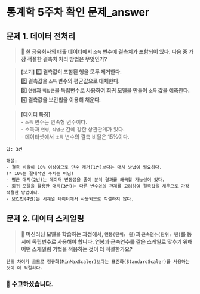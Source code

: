 # 통계학 5주차 확인 문제_answer

## 문제 1. 데이터 전처리

> **🧚 한 금융회사의 대출 데이터에서 `소득` 변수에 결측치가 포함되어 있다. 다음 중 가장 적절한 결측치 처리 방법은 무엇인가?**

> **[보기]
1️⃣ 결측값이 포함된 행을 모두 제거한다.  
2️⃣ 결측값을 `소득` 변수의 평균값으로 대체한다.  
3️⃣ `연령`과 `직업군`을 독립변수로 사용하여 회귀 모델을 만들어 `소득` 값을 예측한다.  
4️⃣ 결측값을 보간법을 이용해 채운다.**

> **[데이터 특징]**     
    - `소득` 변수는 연속형 변수이다.  
    - 소득과 `연령`, `직업군` 간에 강한 상관관계가 있다.  
    - 데이터셋에서 `소득` 변수의 결측 비율은 15%이다.

```
답: 3번

해설:
- 결측 비율이 10% 이상이므로 단순 제거(1번)보다는 대치 방법이 필요하다.
(* 10%는 절대적인 수치는 아님)
- 평균 대치(2번)는 데이터 변동성을 줄여 분석 결과를 왜곡할 가능성이 있다.
- 회귀 모델을 활용한 대치(3번)는 다른 변수와의 관계를 고려하여 결측값을 채우므로 가장 적절한 방법이다.
- 보간법(4번)은 시계열 데이터에서 사용되므로 적절하지 않다.
```

## 문제 2. 데이터 스케일링

> **🧚 머신러닝 모델을 학습하는 과정에서, `연봉(단위: 원)`과 `근속연수(단위: 년)`를 동시에 독립변수로 사용해야 합니다. 연봉과 근속연수를 같은 스케일로 맞추기 위해 어떤 스케일링 기법을 적용하는 것이 더 적절한가요?**

<!--표준화와 정규화의 차이점에 대해 고민해보세요.-->

```
단위 차이가 크므로 정규화(MinMaxScaler)보다는 표준화(StandardScaler)를 사용하는 것이 더 적절하다.
```

### 🎉 수고하셨습니다.
